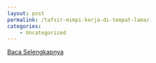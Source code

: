 ```yaml
---
layout: post
permalink: /tafsir-mimpi-kerja-di-tempat-lama/
categories:
    - Uncategorized
---
```


[Baca Selengkapnya](/05)